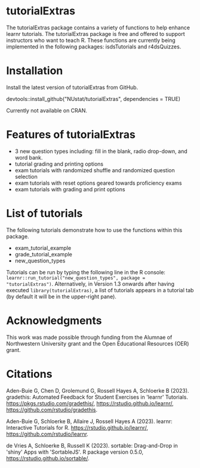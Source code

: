
# tutorialExtras

The tutorialExtras package contains a variety of functions to help enhance learnr tutorials. The tutorialExtras package is free and offered to support instructors who want to teach R. These functions are currently being implemented in the following packages: isdsTutorials and r4dsQuizzes.

# Installation

Install the latest version of tutorialExtras from GitHub.

devtools::install_github("NUstat/tutorialExtras", dependencies = TRUE)

Currently not available on CRAN.


# Features of tutorialExtras

 - 3 new question types including: fill in the blank, radio drop-down, and word bank.
 - tutorial grading and printing options
 - exam tutorials with randomized shuffle and randomized question selection
 - exam tutorials with reset options geared towards proficiency exams
 - exam tutorials with grading and print options


# List of tutorials

The following tutorials demonstrate how to use the functions within this package.

- exam_tutorial_example
- grade_tutorial_example
- new_question_types

Tutorials can be run by typing the following line in the R console: `learnr::run_tutorial("new_question_types", package = "tutorialExtras")`. Alternatively, in Version 1.3 onwards after having executed `library(tutorialExtras)`, a list of tutorials appears in a tutorial tab (by default it will be in the upper-right pane).

# Acknowledgments

This work was made possible through funding from the Alumnae of Northwestern University grant and the Open Educational Resources (OER) grant.

# Citations

Aden-Buie G, Chen D, Grolemund G, Rossell Hayes A, Schloerke B (2023). gradethis: Automated Feedback for Student Exercises in 'learnr' Tutorials. https://pkgs.rstudio.com/gradethis/, https://rstudio.github.io/learnr/, https://github.com/rstudio/gradethis.

Aden-Buie G, Schloerke B, Allaire J, Rossell Hayes A (2023). learnr: Interactive Tutorials for R. https://rstudio.github.io/learnr/, https://github.com/rstudio/learnr.

de Vries A, Schloerke B, Russell K (2023). sortable: Drag-and-Drop in 'shiny' Apps with 'SortableJS'. R package version 0.5.0, https://rstudio.github.io/sortable/.
